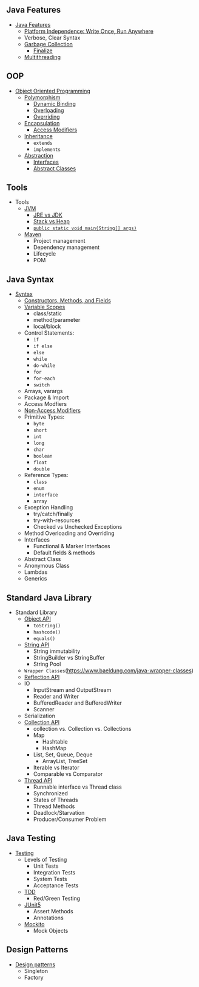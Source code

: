## Java Features
- [Java Features](https://docs.oracle.com/javase/specs/jls/se8/html/jls-1.html)
  - [Platform Independence: Write Once, Run Anywhere](https://woz-u.com/blog/what-is-wora-in-java/)
  - Verbose, Clear Syntax
  - [Garbage Collection](https://www.oracle.com/webfolder/technetwork/tutorials/obe/java/gc01/index.html)
    - [Finalize](https://www.baeldung.com/java-finalize)
  - [Multithreading](https://www.geeksforgeeks.org/multithreading-in-java/)

## OOP
- [Object Oriented Programming](https://www.w3schools.com/java/java_oop.asp)
  - [Polymorphism](https://www.baeldung.com/java-polymorphism)
    - [Dynamic Binding](https://www.baeldung.com/java-static-dynamic-binding)
    - [Overloading](https://www.programiz.com/java-programming/method-overloading)
    - [Overriding](https://www.baeldung.com/java-method-overload-override#method-overriding:~:text=3.%20Method%20Overriding)
  - [Encapsulation](https://www.javatpoint.com/encapsulation)
    - [Access Modifiers](https://docs.oracle.com/javase/tutorial/java/javaOO/accesscontrol.html)
  - [Inheritance](https://www.baeldung.com/java-inheritance)
    - `extends`
    - `implements`
  - [Abstraction](https://howtodoinjava.com/java/oops/understanding-abstraction-in-java/)
    - [Interfaces](https://www.baeldung.com/java-interfaces)
    - [Abstract Classes](https://www.baeldung.com/java-abstract-class)

## Tools
- Tools
  - [JVM](https://docs.oracle.com/javase/specs/jvms/se8/html/jvms-0-preface8.html)
    - [JRE vs JDK](https://www.ibm.com/cloud/blog/jvm-vs-jre-vs-jdk)
    - [Stack vs Heap](https://www.baeldung.com/java-stack-heap)
    - [`public static void main(String[] args)`](https://www.geeksforgeeks.org/java-main-method-public-static-void-main-string-args/)
  - [Maven](https://maven.apache.org/what-is-maven.html)
    - Project management
    - Dependency management
    - Lifecycle
    - POM

## Java Syntax
- [Syntax](https://www.tutorialspoint.com/java/index.htm)
  - [Constructors, Methods, and Fields](https://cs.colby.edu/courses/S18/cs231/notes/outlines02.pdf)
  - [Variable Scopes](https://www.geeksforgeeks.org/variable-scope-in-java/)
    - class/static
    - method/parameter
    - local/block
  - Control Statements: 
    - `if`
    - `if else`
    - `else`
    - `while`
    - `do-while`
    - `for`
    - `for-each`
    - `switch`
  - Arrays, varargs
  - Package & Import
  - Access Modfiers
  - [Non-Access Modifiers](https://www.geeksforgeeks.org/non-access-modifiers-in-java/)
  - Primitive Types: 
    - `byte`
    - `short`
    - `int`
    - `long`
    - `char`
    - `boolean`
    - `float`
    - `double`
  - Reference Types:
    - `class`
    - `enum`
    - `interface`
    - `array`
  - Exception Handling
    - try/catch/finally
    - try-with-resources
    - Checked vs Unchecked Exceptions
  - Method Overloading and Overriding
  - Interfaces
    - Functional & Marker Interfaces
    - Default fields & methods
  - Abstract Class
  - Anonymous Class
  - Lambdas
  - Generics

## Standard Java Library
- Standard Library
  - [Object API](https://docs.oracle.com/javase/7/docs/api/java/lang/Object.html)
    - `toString()`
    - `hashcode()`
    - `equals()`
  - [String API](https://docs.oracle.com/javase/7/docs/api/java/lang/String.html)
    - String immutability
    - StringBuilder vs StringBuffer
    - String Pool
  - `Wrapper Classes`(https://www.baeldung.com/java-wrapper-classes)
  - [Reflection API](https://www.baeldung.com/java-reflection)
  - IO
    - InputStream and OutputStream
    - Reader and Writer
    - BufferedReader and BufferedWriter
    - Scanner
  - Serialization
  - [Collection API](https://dzone.com/articles/an-introduction-to-the-java-collections-framework)
    - collection vs. Collection vs. Collections
    - Map
      - Hashtable
      - HashMap
    - List, Set, Queue, Deque
      - ArrayList, TreeSet
    - Iterable vs Iterator
    - Comparable vs Comparator
  - [Thread API](https://docs.oracle.com/javase/tutorial/essential/concurrency/index.html)
    - Runnable interface vs Thread class
    - Synchronized
    - States of Threads
    - Thread Methods
    - Deadlock/Starvation
    - Producer/Consumer Problem

## Java Testing
- [Testing](https://www.softwaretestingmaterial.com/software-testing/)
  - Levels of Testing
    - Unit Tests
    - Integration Tests
    - System Tests
    - Acceptance Tests
  - [TDD](https://hackernoon.com/introduction-to-test-driven-development-tdd-61a13bc92d92)
    - Red/Green Testing
  - [JUnit5](https://www.baeldung.com/junit-5)
    - Assert Methods
    - Annotations
  - [Mockito](https://site.mockito.org/)
    - Mock Objects

## Design Patterns
- [Design patterns](https://www.javatpoint.com/design-patterns-in-java)
  - Singleton
  - Factory